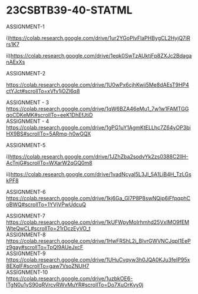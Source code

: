 # 23CSBTB39-40-STATML
ASSIGNMENT-1

i)https://colab.research.google.com/drive/1ur2YGoPlvFlaPHBygCL2HyjQ7iRrs1K7

ii)https://colab.research.google.com/drive/1eqk0SwTzAUktjFp8ZXJc2BdaganAExXs

ASSIGNMENT-2

https://colab.research.google.com/drive/1U0wPx6cjhKwii5Me8dAEsT9HP4ctYJct#scrollTo=xVfv1jOZl6q8

ASSIGNMENT - 3  
https://colab.research.google.com/drive/1qW6BZA46eMu1_7w1w1FAMTGGqoCDKeMK#scrollTo=eeK1DhEfJtiD  
ASSIGNMENT - 4   
https://colab.research.google.com/drive/1gPG1uY1AgmKtELLhc7Z64yOP3biHX9BS#scrollTo=5ARmq-h0wGQX  

ASSIGNMENT-5

i)https://colab.research.google.com/drive/1JZhZba2sodvYk2zs0388C2llH-AcTnjG#scrollTo=WXarW2qGQ0m8

ii)https://colab.research.google.com/drive/1vadNcyal5L3Jl_5A1LiB4H_TzLGskPF8

ASSIGNMENT-6
https://colab.research.google.com/drive/1kj6Ga_GI7P8P8swNQjp6iFfpqphCoBWQ#scrollTo=1YVjVPwUdcuQ

ASSIGNMENT-7
https://colab.research.google.com/drive/1kUFWpyMoIrhmhd25VxIMO9fEMWteQwCL#scrollTo=21rDczEyVO_t     
ASSIGNMENT-8   
https://colab.research.google.com/drive/1HwFRShL2i_BIvrGWVNCJqpI1EePz9gay#scrollTo=TpQl9AUeJxcF   
ASSIGNMENT-9  
https://colab.research.google.com/drive/1UHuCvqyw3h0JQA0KJu3feIP95x8EXglF#scrollTo=gaw7VsoZNUH7  
ASSIGNMENT-10  
https://colab.research.google.com/drive/1uzbkOE6-lTgN0u1yS90qRVrcvRWvMuYR#scrollTo=Do7XuOrKyy0j


